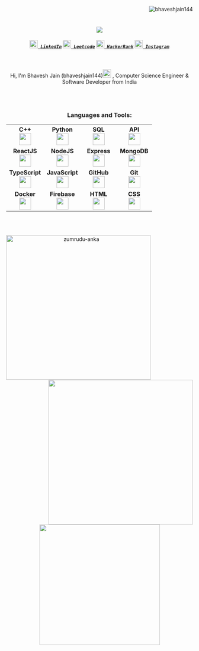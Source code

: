 <p align="right"> <img src="https://komarev.com/ghpvc/?username=bhaveshjain144&label=Profile%20views&color=00008b&style=flat" alt="bhaveshjain144" /> </p>
<h1 align="center">
  <a href="https://git.io/typing-svg">
    <img align="center" src="https://readme-typing-svg.herokuapp.com?color=990000&size=30&vCenter=true&lines=Heya+Peeps+!!!+%F0%9F%91%8B;This+is+Bhavesh+Jain......;Welcome+to+my+profile+!;Make+sure+you+star+some+repo+%F0%9F%98%83">
  </a>
</h1>
<h5 align="center">
  <code><a href="https://www.linkedin.com/in/bhaveshjain14/" title="LinkedIn Profile"><img width="22" src="https://upload.wikimedia.org/wikipedia/commons/8/81/LinkedIn_icon.svg"> LinkedIn</a></code>
  <span>    </span>
  <code><a href="https://leetcode.com/bhaveshjain14/" title="LeetCode Profile"><img width="22" src="https://upload.wikimedia.org/wikipedia/commons/1/19/LeetCode_logo_black.png"> Leetcode</a></code>
  <span>    </span>
  <code><a href="https://www.hackerrank.com/bhaveshjain1520" title="HackerRank Profile"><img width="22" src="https://upload.wikimedia.org/wikipedia/commons/4/40/HackerRank_Icon-1000px.png"> HackerRank</a></code>
  <span>    </span>
<!--   <code><a href="https://www.hackerrank.com/bhaveshjain1520" title="HackerRank Profile"><img width="22" src="Images/hackerrank.png"> HackerRank</a></code> -->
  <code><a href="https://instagram.com/bhaveshjain_._" title="Instagram Profile"><img width="22" src="https://upload.wikimedia.org/wikipedia/commons/e/e7/Instagram_logo_2016.svg"> Instagram</a></code>
</h5>
<br>
<p align="center">
  Hi, I'm Bhavesh Jain (bhaveshjain144)<code><a href="https://github.com/bhaveshjain144" title="GitHub Profile"><img width="22" src="https://upload.wikimedia.org/wikipedia/commons/c/c2/GitHub_Invertocat_Logo.svg"></a></code> , Computer Science Engineer & Software Developer from India
 </p>
<br>
<br>
<h3 align="center">Languages and Tools:</h3>
<table width="320px" align="center">
    <tbody>
        <tr valign="top">
            <td width="80px" align="center">
            <span><strong>C++</strong></span><br>
            <img height="32px" src="https://upload.wikimedia.org/wikipedia/commons/1/18/ISO_C%2B%2B_Logo.svg">
            </td>
            <td width="80px" align="center">
            <span><strong>Python</strong></span><br>
            <img height="32" src="https://upload.wikimedia.org/wikipedia/commons/c/c3/Python-logo-notext.svg">
            </td>
            <td width="80px" align="center">
            <span><strong>SQL</strong></span><br>
            <img height="32" src="https://upload.wikimedia.org/wikipedia/commons/8/87/Sql_data_base_with_logo.png">
            </td>
            <td width="80px" align="center">
            <span><strong>API</strong></span><br>
            <img height="32px" src="https://www.svgrepo.com/show/88703/api.svg">
            </td>
        </tr>
        <tr valign="top">
            <td width="80px" align="center">
            <span><strong>ReactJS</strong></span><br>
            <img height="32px" src="https://upload.wikimedia.org/wikipedia/commons/a/a7/React-icon.svg">
            </td>
            <td width="80px" align="center">
            <span><strong>NodeJS</strong></span><br>
            <img height="32px" src="https://upload.wikimedia.org/wikipedia/commons/d/d9/Node.js_logo.svg">
            </td>
            <td width="80px" align="center">
            <span><strong>Express</strong></span><br>
            <img height="32px" src="https://upload.wikimedia.org/wikipedia/commons/6/64/Expressjs.png">
            </td>
            <td width="80px" align="center">
            <span><strong>MongoDB</strong></span><br>
            <img height="32px" src="https://upload.wikimedia.org/wikipedia/commons/9/93/MongoDB_Logo.svg">
            </td>
        </tr>
          <tr valign="top">
            <td width="80px" align="center">
            <span><strong>TypeScript</strong></span><br>
            <img height="32px" src="https://upload.wikimedia.org/wikipedia/commons/f/f5/Typescript.svg">
            </td>
            <td width="80px" align="center">
            <span><strong>JavaScript</strong></span><br>
            <img height="32px" src="https://upload.wikimedia.org/wikipedia/commons/9/99/Unofficial_JavaScript_logo_2.svg">
            </td>
            <td width="80px" align="center">
              <span><strong>GitHub</strong></span><br>
            <img height="32px" src="https://cdn.jsdelivr.net/gh/devicons/devicon/icons/github/github-original.svg">
            </td>
            <td width="80px" align="center">
            <span><strong>Git</strong></span><br>
            <img height="32px" src="https://cdn.jsdelivr.net/gh/devicons/devicon/icons/git/git-plain.svg">
            </td>
        </tr>
          <tr valign="top">
            <td width="80px" align="center">
            <span><strong>Docker</strong></span><br>
            <img height="32px" src="https://upload.wikimedia.org/wikipedia/commons/a/a7/Docker-svgrepo-com.svg">
            </td>
            <td width="80px" align="center">
            <span><strong>Firebase</strong></span><br>
            <img height="32px" src="https://www.vectorlogo.zone/logos/firebase/firebase-icon.svg">
            </td>
            <td width="80px" align="center">
            <span><strong>HTML</strong></span><br>
            <img height="32px" src="https://cdn.jsdelivr.net/gh/devicons/devicon/icons/html5/html5-original.svg">
            </td>
            <td width="80px" align="center">
              <span><strong>CSS</strong></span><br>
            <img height="32px" src="https://cdn.jsdelivr.net/gh/devicons/devicon/icons/css3/css3-original.svg">
            </td>
        </tr>
    </tbody>
</table>
<br>
<br>
<p align=center>
  <div align=center>
    <a href="https://github.com/denvercoder1/github-readme-streak-stats" title="Go to Source">
      <img align="left" width=390 src="https://github-readme-streak-stats.herokuapp.com/?user=bhaveshjain144&theme=react&border=61dafb&hide_border=true" alt="zumrudu-anka" />
    </a>
    <a href="https://github.com/anuraghazra/github-readme-stats" title="Go to Source">
      <img align="right" width=390 src="https://github-readme-stats.vercel.app/api?username=bhaveshjain144&show_icons=true&theme=react&border_color=61dafb&hide_border=true" />
    </a>
  </div>
  <br><br><br><br><br><br><br><br><br>
  <div align=center>
    <a href="https://github.com/anuraghazra/github-readme-stats">
      <img width=325 align="center" src="https://github-readme-stats.vercel.app/api/top-langs/?username=bhaveshjain144&hide=c%23,powershell,Mathematica,Ruby,Objective-C,Objective-C%2b%2b,Cuda&title_color=61dafb&text_color=ffffff&icon_color=61dafb&bg_color=20232a&langs_count=8&layout=compact&border_color=61dafb&hide_border=true" />
    </a>
  </div>
  <br>
</p>

